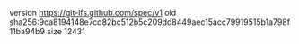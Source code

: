 version https://git-lfs.github.com/spec/v1
oid sha256:9ca8194148e7cd82bc512b5c209dd8449aec15acc79919515b1a798f11ba94b9
size 12431
